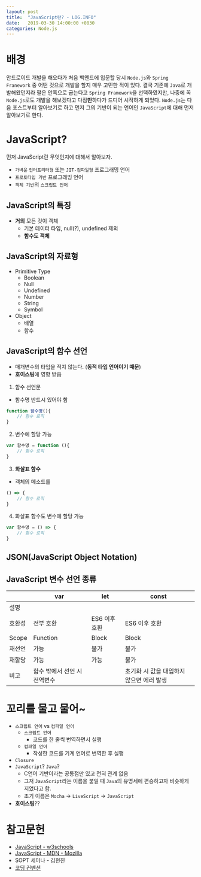 ```yaml
---
layout: post
title:  "JavaScript란? - LOG.INFO"
date:   2019-03-30 14:00:00 +0830
categories: Node.js
---
```


# 배경

 안드로이드 개발을 해오다가 처음 백엔드에 입문할 당시 `Node.js`와 `Spring Franework` 중 어떤 것으로 개발을 할지 매우 고민한 적이 있다. 결국 기존에 `Java`로 개발해왔던지라 팔은 안쪽으로 굽는다고 `Spring Framework`을 선택하였지만, 나중에 꼭 `Node.js`로도 개발을 해보겠다고 다짐**만**하다가 드디어 시작하게 되었다. `Node.js`는 다음 포스트부터 알아보기로 하고 먼저 그의 기반이 되는 언어인 `JavaScript`에 대해 먼저 알아보기로 한다.

# JavaScript?

 먼저 JavaScript란 무엇인지에 대해서 알아보자.
- `가벼운` `인터프리터형` 또는 `JIT-컴파일형` 프로그래밍 언어
- `프로토타입 기반` 프로그래밍 언어
- `객체 기반`의 `스크립트 언어`

## JavaScript의 특징

- **거의** 모든 것이 객체
  - 기본 데이터 타입, null(?), undefined 제외
  - **함수도 객체**

## JavaScript의 자료형

- Primitive Type
  - Boolean
  - Null
  - Undefined
  - Number
  - String
  - Symbol
- Object
  - 배열
  - 함수

## JavaScript의 함수 선언

- 매개변수의 타입을 적지 않는다. (**동적 타입 언어이기 때문**)
- **호이스팅**에 영향 받음

1. 함수 선언문
- 함수명 반드시 있어야 함
```js
function 함수명(){
    // 함수 로직
}
```

2. 변수에 할당 가능
```js
var 함수명 = function (){
    // 함수 로직
}
```

3. **화살표 함수**
- 객체의 메소드를 
```js
() => {
    // 함수 로직
}
```

4. 화살표 함수도 변수에 할당 가능
```js
var 함수명 = () => {
    // 함수 로직
}
```

## JSON(JavaScript Object Notation)

## JavaScript 변수 선언 종류

| |var|let|const|
|-|---|---|-----|
|설명||||
|호환성|전부 호환|ES6 이후 호환|ES6 이후 호환|
|Scope|Function|Block|Block|
|재선언|가능|불가|불가|
|재할당|가능|가능|불가|
|비고|함수 밖에서 선언 시 전역변수||초기화 시 값을 대입하지 않으면 에러 발생|

# 꼬리를 물고 물어~

- `스크립트 언어` vs `컴파일 언어`
  - `스크립트 언어`
    - 코드를 한 줄씩 번역하면서 실행
  - `컴파일 언어`
    - 작성한 코드를 기계 언어로 번역한 후 실행
- `Closure`
- `JavaScript`? `Java`?
  - C언어 기반이라는 공통점만 있고 전혀 관계 없음
  - 그저 `JavaScript`라는 이름을 붙일 때 `Java`의 유명세에 편승하고자 비슷하게 지었다고 함.
  - 초기 이름은 `Mocha` -> `LiveScript` -> `JavaScript`
- **호이스팅**??

# 참고문헌

- [JavaScript - w3schools](https://www.w3schools.com/js/)
- [JavaScript - MDN - Mozilla](https://developer.mozilla.org/ko/docs/Web/JavaScript)
- SOPT 세미나 - 김현진
- [코딩 컨벤션](https://github.com/rwaldron/idiomatic.js/tree/master/translations/ko_KR)